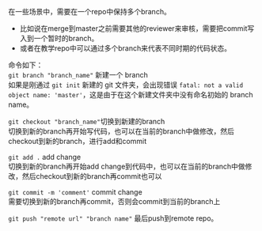 在一些场景中，需要在一个repo中保持多个branch。

- 比如说在merge到master之前需要其他的reviewer来审核，需要把commit写入到一个暂时的branch。
- 或者在教学repo中可以通过多个branch来代表不同时期的代码状态。

命令如下：<br>
`git branch "branch_name"` 新建一个 branch<br>
如果是刚通过 `git init` 新建的 git 文件夹，会出现错误 `fatal: not a valid object name: 'master'`，这是由于在这个新建文件夹中没有命名初始的 branch name。<br>

`git checkout "branch_name"`切换到新建的branch<br>
切换到新的branch再开始写代码，也可以在当前的branch中做修改，然后checkout到新的branch，进行add和commit<br>

`git add .` add change <br>
切换到新的branch再开始add change到代码中，也可以在当前的branch中做修改，然后checkout到新的branch再commit也可以<br>

`git commit -m 'comment'` commit change<br>
需要切换到新的branch再commit，否则会commit到当前的branch上

`git push "remote url" "branch name"` 最后push到remote repo。